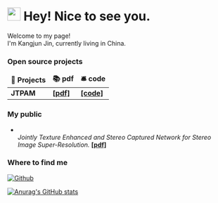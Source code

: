 <!--
**jkj0406/jkj0406** is a ✨ _special_ ✨ repository because its `README.md` (this file) appears on your GitHub profile.

Here are some ideas to get you started:

- 🔭 I’m currently working on ...
- 🌱 I’m currently learning ...
- 👯 I’m looking to collaborate on ...
- 🤔 I’m looking for help with ...
- 💬 Ask me about ...
- 📫 How to reach me: ...
- 😄 Pronouns: ...
- ⚡ Fun fact: ...
-->
<h1><img src="https://emojis.slackmojis.com/emojis/images/1531849430/4246/blob-sunglasses.gif?1531849430" width="30"/> Hey! Nice to see you.</h1>


<p>Welcome to my page! </br> I'm Kangjun Jin, currently living in China. </p>

<h3>Open source projects</h3>
<table>
  <thead align="center">
    <tr border: none;>
      <td><b>🎁 Projects</b></td>
      <td><b>📚 pdf</b></td>
      <td><b>🛎 code</b></td>
    </tr>
  </thead>
  <tbody>
    <tr>
      <td><b>JTPAM</b></td>
      <td><a href="https://www.sciencedirect.com/science/article/abs/pii/S0167865523000442"><b>[pdf]</b></a> </td>
      <td><a href="https://github.com/thmsgbrt/react-simple-pull-to-refresh"><b>[code]</b></a> </td>
    </tr>
  </tbody>
</table>
<h3>My public</h3>
<ul>
  <li><br/><i>Jointly Texture Enhanced and Stereo Captured Network for Stereo Image Super-Resolution.</i> <a href="https://www.sciencedirect.com/science/article/abs/pii/S0167865523000442"><b> [pdf]</b></a></li>
</ul>

<h3>Where to find me</h3>
<p><a href="https://github.com/thmsgbrt" target="_blank"><img alt="Github" src="https://img.shields.io/badge/GitHub-%2312100E.svg?&style=for-the-badge&logo=Github&logoColor=white" /></a> 
</p>

[![Anurag's GitHub stats](https://github-readme-stats.vercel.app/api?username=anuraghazra)](https://github.com/anuraghazra/github-readme-stats)
